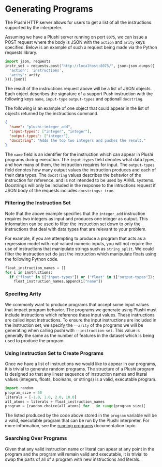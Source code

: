 # Generating Programs

The Plushi HTTP server allows for users to get a list of all the instructions
supported by the interpreter.

Assuming we have a Plushi server running on port `8075`, we can issue a POST
request where the body is JSON with the `action` and `arity` keys specified.
Below is an example of such a request being made via the Python requests library.

```py
import json, requests
instr_set = requests.post("http://localhost:8075/", json=json.dumps({
  'action': 'instructions',
  'arity': arity
})).json()
```

The result of the instructions request above will be a list of JSON objects.
Each object describes the signature of a support Push instruction with the
following keys `name`, `input-type` `output-types` and optionall `docstring`.

The following is an example of one object that could appear in the list of
objects returned by the instructions command.

```json
{
  "name": "plushi:integer_add",
  "input-types": ["integer", "integer"],
  "output-types": ["integer"],
  "docstring": "Adds the top two integers and pushes the result."
}
```

The `name` field is an identifier for the instruction which can appear in
Plushi programs during execution. The `input-types` field denotes what data types,
and how many of them, the instruction requires for input. The `output-types`
field denotes how many output values the instruction produces and each of their
data types. The `docstring` values describes the behavior of the instruction for
reference, and is not intended to be used by AI/ML systems. Docstrings will
only be included in the response to the intructions request if JSON body of the
requests includes `docstrings: true`.

### Filtering the Instruction Set

Note that the above example specifies that the `integer_add` instruction
requires two integers as input and produces one integer as output. This
information can be used to filter the instruction set down to only the
instructions that deal with data types that are relevant to your problem.

For example, if you are attempting to produce a program that acts as a regression
model with real-valued numeric inputs, you will not require the use of instructions
that manipulate strings such as `string_split`. We could filter the instruction
set do just the instruction which manipulate floats using the following Python
code.

```py
float_instruction_names = []
for i in instructions:
  if ("float" in i["input-types"]) or ("float" in i["output-types"]):
    float_instruction_names.append(i["name"])
```

### Specifing Arity

We commonly want to produce programs that accept some input values that impact
program behavior. The programs we generate using Plushi must include
instructions which reference these input values. These instructions are called
input instructions. To ensure the input instructions are included in the
instruction set, we specify the `--arity` of the programs we will be generating
when calling pushi with `--instruction-set`. This value is generally the same
as the number of features in the dataset which is being used to produce
the program.


### Using Instruction Set to Create Programs

Once we have a list of instructions we would like to appear in our programs,
it is trivial to generate random programs. The structure of a Plushi program is
designed so that any linear sequence of instruction names and literal values
(integers, floats, booleans, or strings) is a valid, executable program.

```py
import random
program_size = 50
literals = [-1.0, 1.0, 2.0, 10.0]
all_atoms = literals + float_instruction_names
program = [random.choice(all_atoms) for _ in range(program_size)]
```

The listed produced by the code above stored in the `program` variable will be
a valid, executable program that can be run by the Plushi interpreter.
For more information, see the [running programs]() documentation
topic.

### Searching Over Programs

Given that any valid instruction name or literal can apear at any point in
the program and the program will remain valid and executable, it is trivial to
swap the parts of all of a program with new instructions and literals.
